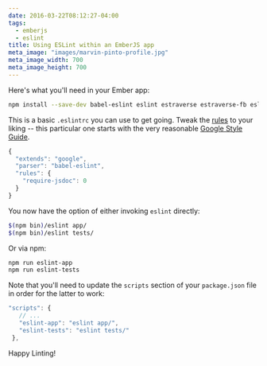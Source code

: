 ```yaml
---
date: 2016-03-22T08:12:27-04:00
tags:
  - emberjs
  - eslint
title: Using ESLint within an EmberJS app
meta_image: "images/marvin-pinto-profile.jpg"
meta_image_width: 700
meta_image_height: 700
---
```


Here's what you'll need in your Ember app:

``` bash
npm install --save-dev babel-eslint eslint estraverse estraverse-fb eslint-config-google
```

This is a basic `.eslintrc` you can use to get going. Tweak the [rules][1] to
your liking -- this particular one starts with the very reasonable [Google
Style Guide][2].

``` js
{
  "extends": "google",
  "parser": "babel-eslint",
  "rules": {
    "require-jsdoc": 0
  }
}
```

You now have the option of either invoking `eslint` directly:

``` bash
$(npm bin)/eslint app/
$(npm bin)/eslint tests/
```

Or via npm:

``` bash
npm run eslint-app
npm run eslint-tests
```

Note that you'll need to update the `scripts` section of your `package.json`
file in order for the latter to work:

``` js
"scripts": {
   // ...
   "eslint-app": "eslint app/",
   "eslint-tests": "eslint tests/"
 },
```

Happy Linting! <i class="fa fa-thumbs-o-up"></i>


[1]: http://eslint.org/docs/user-guide/configuring#configuring-rules
[2]: https://github.com/google/eslint-config-google
